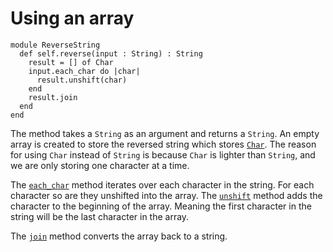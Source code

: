 # Using an array

```crystal
module ReverseString
  def self.reverse(input : String) : String
    result = [] of Char
    input.each_char do |char|
      result.unshift(char)
    end
    result.join
  end
end
```

The method takes a `String` as an argument and returns a `String`.
An empty array is created to store the reversed string which stores [`Char`][char].
The reason for using `Char` instead of `String` is because `Char` is lighter than `String`, and we are only storing one character at a time.

The [`each_char`][each-char] method iterates over each character in the string.
For each character so are they unshifted into the array.
The [`unshift`][unshift] method adds the character to the beginning of the array.
Meaning the first character in the string will be the last character in the array.

The [`join`][join] method converts the array back to a string.

[char]: https://crystal-lang.org/api/Char.html
[each-char]: https://crystal-lang.org/api/String.html#each_char%28%26%29%3ANil-instance-method
[unshift]: https://crystal-lang.org/api/Array.html#unshift%28object%3AT%29%3Aself-instance-method
[join]: https://crystal-lang.org/api/Indexable.html#join%28separator%3AString%7CChar%7CNumber%3D%22%22%29%3AString-instance-method
